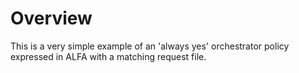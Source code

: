 # Overview

This is a very simple example of an 'always yes' orchestrator policy expressed in ALFA with a matching request file. 